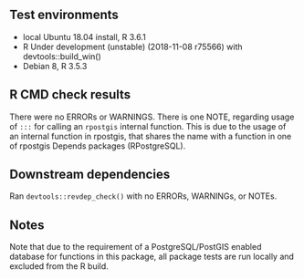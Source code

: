 ## Test environments
* local Ubuntu 18.04 install, R 3.6.1
* R Under development (unstable) (2018-11-08 r75566) with devtools::build_win()
* Debian 8, R 3.5.3

## R CMD check results
There were no ERRORs or WARNINGS. 
There is one NOTE, regarding usage of `:::` for calling an `rpostgis` internal function.
This is due to the usage of an internal function in rpostgis, that shares the name with a
function in one of rpostgis Depends packages (RPostgreSQL).

## Downstream dependencies
Ran `devtools::revdep_check()` with no ERRORs, WARNINGs, or NOTEs.

## Notes
Note that due to the requirement of a PostgreSQL/PostGIS enabled database for functions in this package, all package tests are run locally and excluded from the R build.